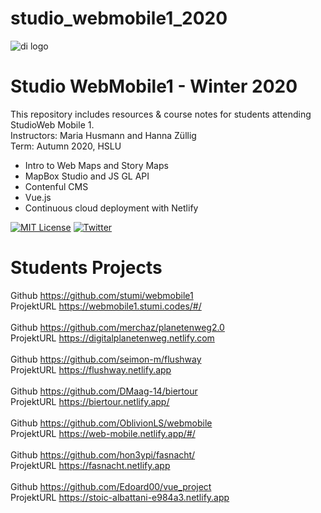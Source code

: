 # studio_webmobile1_2020

![di logo](https://github.com/digitalideation/comppx_h2001/blob/master/docs/assets/images/di-logo-small.jpg?raw=true "di logo")


# Studio WebMobile1 - Winter 2020

This repository includes resources & course notes for students attending StudioWeb Mobile 1.<br/>
Instructors: Maria Husmann and Hanna Züllig<br/>
Term: Autumn 2020, HSLU<br/>
* Intro to Web Maps and Story Maps
* MapBox Studio and JS GL API
* Contenful CMS
* Vue.js
* Continuous cloud deployment with Netlify


[![MIT License](https://img.shields.io/badge/license-MIT-blue.svg)](http://opensource.org/licenses/MIT)
[![Twitter](https://img.shields.io/twitter/url/https/github.com/webslides/webslides.svg?style=social)](https://twitter.com/digideation)


# Students Projects
Github	https://github.com/stumi/webmobile1<br/>
ProjektURL	https://webmobile1.stumi.codes/#/<br/>
<br/>
Github	https://github.com/merchaz/planetenweg2.0<br/>
ProjektURL https://digitalplanetenweg.netlify.com<br/>
<br/>
Github	https://github.com/seimon-m/flushway<br/>
ProjektURL https://flushway.netlify.app<br/>
<br/>
Github	https://github.com/DMaag-14/biertour<br/>
ProjektURL https://biertour.netlify.app/<br/>
<br/>
Github	https://github.com/OblivionLS/webmobile<br/>
ProjektURL https://web-mobile.netlify.app/#/<br/>
<br/>
Github	https://github.com/hon3ypi/fasnacht/<br/>
ProjektURL https://fasnacht.netlify.app<br/>
<br/>
Github	https://github.com/Edoard00/vue_project<br/>
ProjektURL https://stoic-albattani-e984a3.netlify.app<br/>
